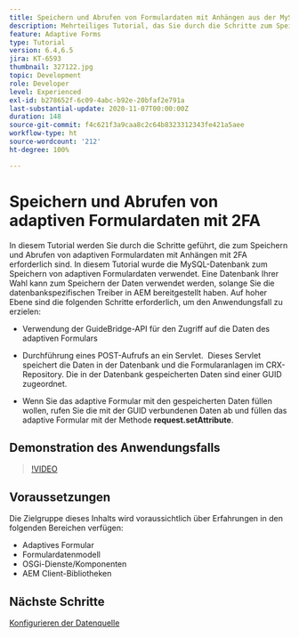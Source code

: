 ```yaml
---
title: Speichern und Abrufen von Formulardaten mit Anhängen aus der MySQL-Datenbank
description: Mehrteiliges Tutorial, das Sie durch die Schritte zum Speichern und Abrufen von Formulardaten mit Anhängen führt
feature: Adaptive Forms
type: Tutorial
version: 6.4,6.5
jira: KT-6593
thumbnail: 327122.jpg
topic: Development
role: Developer
level: Experienced
exl-id: b278652f-6c09-4abc-b92e-20bfaf2e791a
last-substantial-update: 2020-11-07T00:00:00Z
duration: 148
source-git-commit: f4c621f3a9caa8c2c64b8323312343fe421a5aee
workflow-type: ht
source-wordcount: '212'
ht-degree: 100%

---
```


# Speichern und Abrufen von adaptiven Formulardaten mit 2FA

In diesem Tutorial werden Sie durch die Schritte geführt, die zum Speichern und Abrufen von adaptiven Formulardaten mit Anhängen mit 2FA erforderlich sind. In diesem Tutorial wurde die MySQL-Datenbank zum Speichern von adaptiven Formulardaten verwendet. Eine Datenbank Ihrer Wahl kann zum Speichern der Daten verwendet werden, solange Sie die datenbankspezifischen Treiber in AEM bereitgestellt haben. Auf hoher Ebene sind die folgenden Schritte erforderlich, um den Anwendungsfall zu erzielen:

* Verwendung der GuideBridge-API für den Zugriff auf die Daten des adaptiven Formulars

* Durchführung eines POST-Aufrufs an ein Servlet.  Dieses Servlet speichert die Daten in der Datenbank und die Formularanlagen im CRX-Repository. Die in der Datenbank gespeicherten Daten sind einer GUID zugeordnet.

* Wenn Sie das adaptive Formular mit den gespeicherten Daten füllen wollen, rufen Sie die mit der GUID verbundenen Daten ab und füllen das adaptive Formular mit der Methode **request.setAttribute**.

## Demonstration des Anwendungsfalls

>[!VIDEO](https://video.tv.adobe.com/v/327122?quality=12&learn=on)

## Voraussetzungen

Die Zielgruppe dieses Inhalts wird voraussichtlich über Erfahrungen in den folgenden Bereichen verfügen:

* Adaptives Formular
* Formulardatenmodell
* OSGi-Dienste/Komponenten
* AEM Client-Bibliotheken


## Nächste Schritte

[Konfigurieren der Datenquelle](./configure-data-source.md)